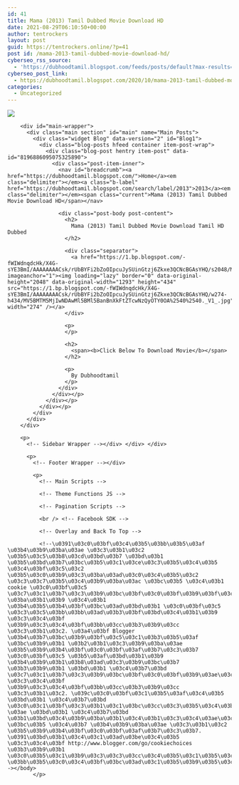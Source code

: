 ```yaml
---
id: 41
title: Mama (2013) Tamil Dubbed Movie Download HD
date: 2021-08-29T06:10:50+00:00
author: tentrockers
layout: post
guid: https://tentrockers.online/?p=41
post id: /mama-2013-tamil-dubbed-movie-download-hd/
cyberseo_rss_source:
  - 'https://dubhoodtamil.blogspot.com/feeds/posts/default?max-results=150&start-index=1'
cyberseo_post_link:
  - https://dubhoodtamil.blogspot.com/2020/10/mama-2013-tamil-dubbed-movie-download-hd.html
categories:
  - Uncategorized
---
```

<div class="media_block">
  <img src="https://1.bp.blogspot.com/-fWIWdnqdcHk/X4G-sYE3BmI/AAAAAAAACsk/rUbBYFi2bZoOIpcuJySUinGtzj6Zkxe3QCNcBGAsYHQ/s72-w274-h434-c/MV5BMTM5MjIwNDAwMl5BMl5BanBnXkFtZTcwNzQyOTY0OA%2540%2540._V1_.jpg" class="media_thumbnail" />
</div>

  
<!-- Theme Options -->

<!-- Outer Wrapper --></p> 

<div id="outer-wrapper">
  <!-- Main Top Bar -->
  
  <!-- Header Wrapper -->
  
  <!-- Content Wrapper --></p> 
  
  <div class="row" id="content-wrapper">
    <div class="container">
      <div id="post-wrapper">
        <!-- Main Wrapper --></p> 
        
        <div id="main-wrapper">
          <div class="main section" id="main" name="Main Posts">
            <div class="widget Blog" data-version="2" id="Blog1">
              <div class="blog-posts hfeed container item-post-wrap">
                <div class="blog-post hentry item-post" data-id="8196886095075325890">
                  <div class="post-item-inner">
                    <nav id="breadcrumb"><a href="https://dubhoodtamil.blogspot.com/">Home</a><em class="delimiter"></em><a class="b-label" href="https://dubhoodtamil.blogspot.com/search/label/2013">2013</a><em class="delimiter"></em><span class="current">Mama (2013) Tamil Dubbed Movie Download HD</span></nav> 
                    
                    <div class="post-body post-content">
                      <h2>
                        Mama (2013) Tamil Dubbed Movie Download Tamil HD Dubbed
                      </h2>
                      
                      <div class="separator">
                        <a href="https://1.bp.blogspot.com/-fWIWdnqdcHk/X4G-sYE3BmI/AAAAAAAACsk/rUbBYFi2bZoOIpcuJySUinGtzj6Zkxe3QCNcBGAsYHQ/s2048/MV5BMTM5MjIwNDAwMl5BMl5BanBnXkFtZTcwNzQyOTY0OA%2540%2540._V1_.jpg" imageanchor="1"><img loading="lazy" border="0" data-original-height="2048" data-original-width="1293" height="434" src="https://1.bp.blogspot.com/-fWIWdnqdcHk/X4G-sYE3BmI/AAAAAAAACsk/rUbBYFi2bZoOIpcuJySUinGtzj6Zkxe3QCNcBGAsYHQ/w274-h434/MV5BMTM5MjIwNDAwMl5BMl5BanBnXkFtZTcwNzQyOTY0OA%2540%2540._V1_.jpg" width="274" /></a>
                      </div>
                      
                      <p>
                      </p>
                      
                      <h2>
                        <span><b>Click Below To Download Movie</b></span>
                      </h2>
                      
                      <p>
                        By Dubhoodtamil
                      </p>
                    </div>
                  </div></p>
                </div></p>
              </div></p>
            </div>
          </div>
        </div>
        
        <p>
          <!-- Sidebar Wrapper --></div> </div> </div> 
          
          <p>
            <!-- Footer Wrapper --></div> 
            
            <p>
              <!-- Main Scripts -->
              
              <!-- Theme Functions JS -->
              
              <!-- Pagination Scripts -->
              
              <br /> <!-- Facebook SDK -->
              
              <!-- Overlay and Back To Top -->
              
              <!--\u0391\u03c0\u03bf\u03c4\u03b5\u03bb\u03b5\u03af \u03b4\u03b9\u03ba\u03ae \u03c3\u03b1\u03c2 \u03b5\u03c5\u03b8\u03cd\u03bd\u03b7 \u03bd\u03b1 \u03b5\u03bd\u03b7\u03bc\u03b5\u03c1\u03ce\u03c3\u03b5\u03c4\u03b5 \u03c4\u03bf\u03c5\u03c2 \u03b5\u03c0\u03b9\u03c3\u03ba\u03ad\u03c0\u03c4\u03b5\u03c2 \u03c3\u03c7\u03b5\u03c4\u03b9\u03ba\u03ac \u03bc\u03b5 \u03c4\u03b1 cookie \u03c0\u03bf\u03c5 \u03c7\u03c1\u03b7\u03c3\u03b9\u03bc\u03bf\u03c0\u03bf\u03b9\u03bf\u03cd\u03bd\u03c4\u03b1\u03b9 \u03ba\u03b1\u03b9 \u03c4\u03b1 \u03b4\u03b5\u03b4\u03bf\u03bc\u03ad\u03bd\u03b1 \u03c0\u03bf\u03c5 \u03c3\u03c5\u03bb\u03bb\u03ad\u03b3\u03bf\u03bd\u03c4\u03b1\u03b9 \u03c3\u03c4\u03bf \u03b9\u03c3\u03c4\u03bf\u03bb\u03cc\u03b3\u03b9\u03cc \u03c3\u03b1\u03c2. \u03a4\u03bf Blogger \u03b4\u03b7\u03bc\u03b9\u03bf\u03c5\u03c1\u03b3\u03b5\u03af \u03bc\u03b9\u03b1 \u03b2\u03b1\u03c3\u03b9\u03ba\u03ae \u03b5\u03b9\u03b4\u03bf\u03c0\u03bf\u03af\u03b7\u03c3\u03b7 \u03c0\u03bf\u03c5 \u03b5\u03af\u03bd\u03b1\u03b9 \u03b4\u03b9\u03b1\u03b8\u03ad\u03c3\u03b9\u03bc\u03b7 \u03b3\u03b9\u03b1 \u03bd\u03b1 \u03c4\u03b7\u03bd \u03c7\u03c1\u03b7\u03c3\u03b9\u03bc\u03bf\u03c0\u03bf\u03b9\u03ae\u03c3\u03b5\u03c4\u03b5 \u03c3\u03c4\u03bf \u03b9\u03c3\u03c4\u03bf\u03bb\u03cc\u03b3\u03b9\u03cc \u03c3\u03b1\u03c2. \u039c\u03c0\u03bf\u03c1\u03b5\u03af\u03c4\u03b5 \u03bd\u03b1 \u03c4\u03b7\u03bd \u03c0\u03c1\u03bf\u03c3\u03b1\u03c1\u03bc\u03cc\u03c3\u03b5\u03c4\u03b5 \u03ae \u03bd\u03b1 \u03c4\u03b7\u03bd \u03b1\u03bd\u03c4\u03b9\u03ba\u03b1\u03c4\u03b1\u03c3\u03c4\u03ae\u03c3\u03b5\u03c4\u03b5 \u03bc\u03b5 \u03c4\u03b7 \u03b4\u03b9\u03ba\u03ae \u03c3\u03b1\u03c2 \u03b5\u03b9\u03b4\u03bf\u03c0\u03bf\u03af\u03b7\u03c3\u03b7. \u0391\u03bd\u03b1\u03c4\u03c1\u03ad\u03be\u03c4\u03b5 \u03c3\u03c4\u03bf http://www.blogger.com/go/cookiechoices \u03b3\u03b9\u03b1 \u03c0\u03b5\u03c1\u03b9\u03c3\u03c3\u03cc\u03c4\u03b5\u03c1\u03b5\u03c2 \u03bb\u03b5\u03c0\u03c4\u03bf\u03bc\u03ad\u03c1\u03b5\u03b9\u03b5\u03c2.--></body>
            </p>